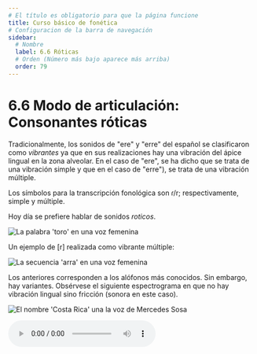 ```yaml
---
# El título es obligatorio para que la página funcione
title: Curso básico de fonética
# Configuracion de la barra de navegación
sidebar:
  # Nombre
  label: 6.6 Róticas
  # Orden (Número más bajo aparece más arriba)
  order: 79
---
```

# 6.6 Modo de articulación: Consonantes róticas

Tradicionalmente, los sonidos de "ere" y "erre" del español se clasificaron como *vibrantes* ya que en sus realizaciones hay una vibración del ápice lingual en la zona alveolar. En el caso de "ere", se ha dicho que se trata de una vibración simple  y que en el caso de "erre"), se trata de una vibración múltiple.

Los símbolos para la transcripción fonológica son ɾ/r; respectivamente, simple y múltiple.

Hoy día se prefiere hablar de sonidos *roticos*.

![La palabra 'toro' en una voz femenina](/imagenes/toro_de_FT.png)

Un ejemplo de [r] realizada como vibrante múltiple:

![La secuencia 'arra' en una voz femenina](/imagenes/arra_femenino.png)

Los anteriores corresponden a los alófonos más conocidos. Sin embargo, hay variantes. Obsérvese el siguiente espectrograma en que no hay vibración lingual sino fricción (sonora en este caso).

![El nombre 'Costa Rica' una la voz de Mercedes Sosa](/imagenes/kostarrika_mercedesSosa.png)

<audio controls src="/sonidos/costa_rica_mercedesSosa.wav"></audio>


